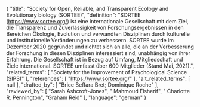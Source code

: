 {
    "title": "Society for Open, Reliable, and Transparent Ecology and Evolutionary biology (SORTEE)",
    "definition": "SORTEE (https://www.sortee.org/) ist eine internationale Gesellschaft mit dem Ziel, die Transparenz und Zuverlässigkeit von Forschungsergebnissen in den Bereichen Ökologie, Evolution und verwandten Disziplinen durch kulturelle und institutionelle Veränderungen zu verbessern. SORTEE wurde im Dezember 2020 gegründet und richtet sich an alle, die an der Verbesserung der Forschung in diesen Disziplinen interessiert sind, unabhängig von ihrer Erfahrung. Die Gesellschaft ist in Bezug auf Umfang, Mitgliedschaft und Ziele international. SORTEE umfasst über 600 Mitglieder (Stand Mai, 2021).",
    "related_terms": [
        "Society for the Improvement of Psychological Science (SIPS)"
    ],
    "references": [
        "https://www.sortee.org/"
    ],
    "alt_related_terms": [
        null
    ],
    "drafted_by": [
        "Brice Beffara Bret; Dominique Roche"
    ],
    "reviewed_by": [
        "Sarah Ashcroft-Jones",
        " Mahmoud Elsherif",
        " Charlotte R. Pennington",
        "Graham Reid"
    ],
    "language": "german"
}
